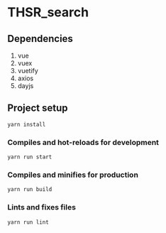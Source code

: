 # THSR_search

## Dependencies
1. vue
2. vuex
3. vuetify
4. axios
5. dayjs

## Project setup
```
yarn install
```

### Compiles and hot-reloads for development
```
yarn run start
```

### Compiles and minifies for production
```
yarn run build
```

### Lints and fixes files
```
yarn run lint
```